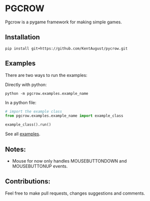 # PGCROW
Pgcrow is a pygame framework for making simple games.

## Installation
```
pip install git+https://github.com/KentAugust/pycrow.git
```

## Examples
There are two ways to run the examples:

Directly with python:
```
python -m pgcrow.examples.example_name
```
In a python file:
```python
# import the example class
from pgcrow.examples.example_name import example_class

example_class().run()
```

See all [examples](examples).
## Notes:
- Mouse for now only handles MOUSEBUTTONDOWN and MOUSEBUTTONUP events.

## Contributions:
Feel free to make pull requests, changes suggestions and comments.
